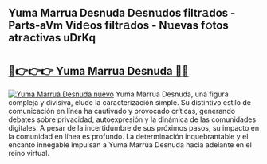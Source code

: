 ## Yuma Marrua Desnuda D𝚎sn𝚞dos filtr𝚊dos - Parts-aVm Vid𝚎os filtr𝚊dos - N𝚞evas f𝚘tos atr𝚊ctivas uDrKq

# <h2><a href="http://mbbqwk0.tromn.icu/?c=Yuma+Marrua+Desnuda">🔗👉👉👉 Yuma Marrua Desnuda 🔗🔗</a></h2>

[![Yuma Marrua Desnuda nuevo](https://i.imgur.com/pEAQMta.gif)](http://mbbqwk0.tromn.icu/?c=Yuma+Marrua+Desnuda)
Yuma Marrua Desnuda, una figura compleja y divisiva, elude la caracterización simple. Su distintivo estilo de comunicación en línea ha cautivado y provocado críticas, generando debates sobre privacidad, autoexpresión y la dinámica de las comunidades digitales. A pesar de la incertidumbre de sus próximos pasos, su impacto en la comunidad en línea es profundo. La determinación inquebrantable y el encanto innegable impulsan a Yuma Marrua Desnuda hacia adelante en el reino virtual.
